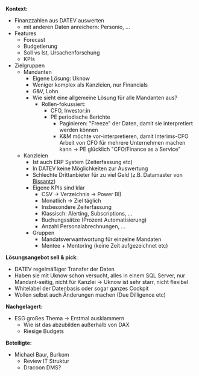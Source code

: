 __Kontext:__
- Finanzzahlen aus DATEV auswerten
	- mit anderen Daten anreichern: Personio, ...
- Features
	- Forecast
	- Budgetierung
	- Soll vs Ist, Ursachenforschung
	- KPIs
- Zielgruppen
	- Mandanten
		- Eigene Lösung: Uknow
		- Weniger komplex als Kanzleien, nur Financials
		- G&V, Lohn
		- Wie sieht eine allgemeine Lösung für alle Mandanten aus?
			- Rollen-fokussiert:
				- CFO, Investor:in
				- PE periodische Berichte
					- Paginieren: "Freeze" der Daten, damit sie interpretiert werden können
					- K&M möchte vor-interpretieren, damit Interims-CFO Arbeit von CFO für mehrere Unternehmen machen kann -> PE glücklich "CFO/Finance as a Service"
	- Kanzleien
		- Ist auch ERP System (Zeiterfassung etc)
		- In DATEV keine Möglichkeiten zur Auswertung
		- Schlechte Drittanbieter für zu viel Geld (z.B. Datamaster von [Bissantz](https://www.bissantz.de/en/))
		- Eigene KPIs sind klar
			- CSV -> Verzeichnis -> Power BI)
			- Monatlich -> Ziel täglich
			- Insbesondere Zeiterfassung
			- Klassisch: Alerting, Subscriptions, ...
			- Buchungssätze (Prozent Automatisierung)
			- Anzahl Personalabrechnungen, ...
		- Gruppen
			- Mandatsverwantwortung für einzelne Mandaten
			- Mentee + Mentoring (keine Zeit aufgezeichnet etc)


__Lösungsangebot sell & pick__:
- DATEV regelmäßiger Transfer der Daten
- Haben sie mit Uknow schon versucht, alles in einem SQL Server, nur Mandant-seitig, nicht für Kanzlei -> Uknow ist sehr starr, nicht flexibel
- Whitelabel der Datenbasis oder sogar ganzes Cockpit
- Wollen selbst auch Änderungen machen (Due Dilligence etc)




__Nachgelagert:__
- ESG großes Thema -> Erstmal ausklammern
	- Wie ist das abzubilden außerhalb von DAX
	- Riesige Budgets

__Beteiligte:__
- Michael Baur, Burkom
	- Review IT Struktur
	- Dracoon DMS?